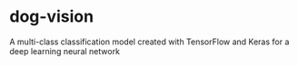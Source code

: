 # dog-vision
A multi-class classification model created with TensorFlow and Keras for a deep learning neural network
